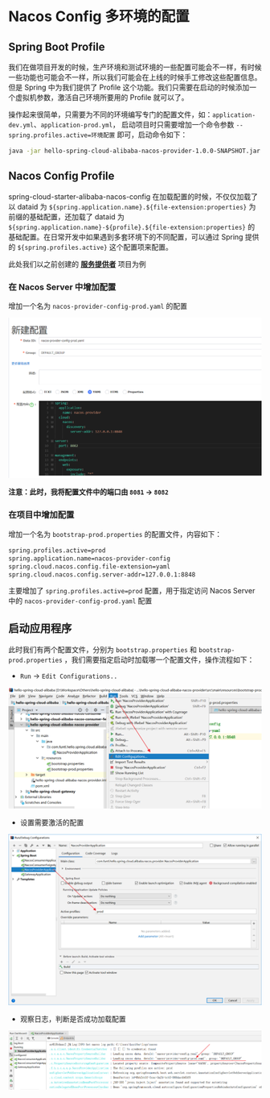 # Nacos Config 多环境的配置

## Spring Boot Profile

我们在做项目开发的时候，生产环境和测试环境的一些配置可能会不一样，有时候一些功能也可能会不一样，所以我们可能会在上线的时候手工修改这些配置信息。但是 Spring 中为我们提供了 Profile 这个功能。我们只需要在启动的时候添加一个虚拟机参数，激活自己环境所要用的 Profile 就可以了。

操作起来很简单，只需要为不同的环境编写专门的配置文件，如：`application-dev.yml`、`application-prod.yml`， 启动项目时只需要增加一个命令参数 `--spring.profiles.active=环境配置` 即可，启动命令如下：

```bash
java -jar hello-spring-cloud-alibaba-nacos-provider-1.0.0-SNAPSHOT.jar --spring.profiles.active=prod
```

## Nacos Config Profile

spring-cloud-starter-alibaba-nacos-config 在加载配置的时候，不仅仅加载了以 dataid 为 `${spring.application.name}.${file-extension:properties}` 为前缀的基础配置，还加载了 dataid 为 `${spring.application.name}-${profile}.${file-extension:properties}` 的基础配置。在日常开发中如果遇到多套环境下的不同配置，可以通过 Spring 提供的 `${spring.profiles.active}` 这个配置项来配置。

此处我们以之前创建的 [**服务提供者**](/spring-cloud-alibaba/创建服务提供者.html#创建服务提供者) 项目为例

### 在 Nacos Server 中增加配置

增加一个名为 `nacos-provider-config-prod.yaml` 的配置

![img](./img/Lusifer_20190111041121.png)

**注意：此时，我将配置文件中的端口由 `8081` -> `8082`**

### 在项目中增加配置

增加一个名为 `bootstrap-prod.properties` 的配置文件，内容如下：

```properties
spring.profiles.active=prod
spring.application.name=nacos-provider-config
spring.cloud.nacos.config.file-extension=yaml
spring.cloud.nacos.config.server-addr=127.0.0.1:8848
```

主要增加了 `spring.profiles.active=prod` 配置，用于指定访问 Nacos Server 中的 `nacos-provider-config-prod.yaml` 配置

## 启动应用程序

此时我们有两个配置文件，分别为 `bootstrap.properties` 和 `bootstrap-prod.properties` ，我们需要指定启动时加载哪一个配置文件，操作流程如下：

- `Run` -> `Edit Configurations..`

![img](./img/Lusifer_20190111043201.png)

- 设置需要激活的配置

![img](./img/Lusifer_20190111043322.png)

- 观察日志，判断是否成功加载配置

![img](./img/Lusifer_20190111043538.png)